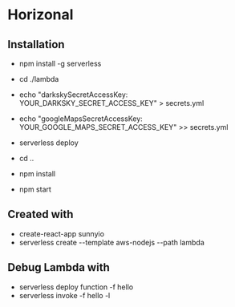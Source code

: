 # Horizonal

## Installation

* npm install -g serverless
* cd ./lambda
* echo "darkskySecretAccessKey: YOUR_DARKSKY_SECRET_ACCESS_KEY" > secrets.yml
* echo "googleMapsSecretAccessKey: YOUR_GOOGLE_MAPS_SECRET_ACCESS_KEY" >> secrets.yml
* serverless deploy

* cd ..
* npm install
* npm start

## Created with

* create-react-app sunnyio
* serverless create --template aws-nodejs --path lambda

## Debug Lambda with

* serverless deploy function -f hello
* serverless invoke -f hello -l
